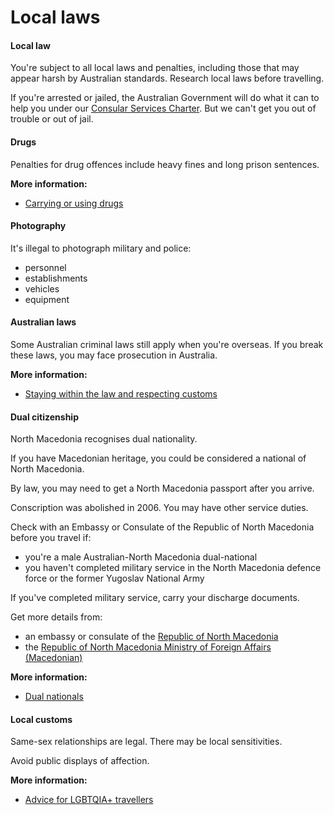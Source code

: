# Local laws

#### Local law

You're subject to all local laws and penalties, including those that may appear harsh by Australian standards. Research local laws before travelling.

If you're arrested or jailed, the Australian Government will do what it can to help you under our [Consular Services Charter](/consular-services/consular-services-charter "Consular Services Charter"). But we can't get you out of trouble or out of jail.

#### Drugs

Penalties for drug offences include heavy fines and long prison sentences.

**More information:**

* [Carrying or using drugs](/before-you-go/laws/drugs "Carrying or using drugs")

#### Photography

It's illegal to photograph military and police:

* personnel
* establishments
* vehicles
* equipment

#### Australian laws

Some Australian criminal laws still apply when you're overseas. If you break these laws, you may face prosecution in Australia.

**More information:**

* [Staying within the law and respecting customs](/before-you-go/laws "Staying within the law")

#### Dual citizenship

North Macedonia recognises dual nationality.

If you have Macedonian heritage, you could be considered a national of North Macedonia.

By law, you may need to get a North Macedonia passport after you arrive.

Conscription was abolished in 2006. You may have other service duties.

Check with an Embassy or Consulate of the Republic of North Macedonia before you travel if:

* you're a male Australian-North Macedonia dual-national
* you haven't completed military service in the North Macedonia defence force or the former Yugoslav National Army

If you've completed military service, carry your discharge documents.

Get more details from:

* an embassy or consulate of the [Republic of North Macedonia](https://protocol.dfat.gov.au/Public/Missions/70)
* the [Republic of North Macedonia Ministry of Foreign Affairs (Macedonian)](http://www.mfa.gov.mk/index.php?language=en-gb⟪=mk)

**More information:**

* [Dual nationals](/before-you-go/who-you-are/dual-nationals "Advice for dual nationals")

#### Local customs

Same-sex relationships are legal. There may be local sensitivities.

Avoid public displays of affection.

**More information:**

* [Advice for LGBTQIA+ travellers](/before-you-go/who-you-are/LGBTQIA "Advice for LGBTQIA+ travellers")